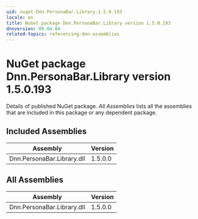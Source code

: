```yaml
---
uid: nuget-Dnn.PersonaBar.Library-1.5.0.193
locale: en
title: NuGet package Dnn.PersonaBar.Library version 1.5.0.193
dnnversion: 09.04.04
related-topics: referencing-dnn-assemblies
---
```


# NuGet package Dnn.PersonaBar.Library version 1.5.0.193
Details of published NuGet package.
*All Assemblies* lists all the assemblies that are included in this package or any dependent package.

## Included Assemblies

|Assembly|Version|
|---|---|
|Dnn.PersonaBar.Library.dll|1.5.0.0|

## All Assemblies

|Assembly|Version|
|---|---|
|Dnn.PersonaBar.Library.dll|1.5.0.0|

